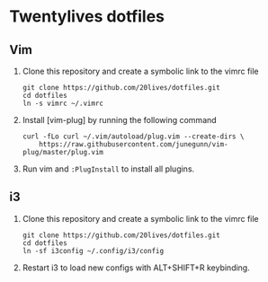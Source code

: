 # Twentylives dotfiles

## Vim
1. Clone this repository and create a symbolic link to the vimrc file
   ```
   git clone https://github.com/20lives/dotfiles.git
   cd dotfiles
   ln -s vimrc ~/.vimrc
   ```

2. Install [vim-plug] by running the following command
   ```
   curl -fLo curl ~/.vim/autoload/plug.vim --create-dirs \
       https://raw.githubusercontent.com/junegunn/vim-plug/master/plug.vim
   ```

3. Run vim and `:PlugInstall` to install all plugins.

## i3
1. Clone this repository and create a symbolic link to the vimrc file
   ```
   git clone https://github.com/20lives/dotfiles.git
   cd dotfiles
   ln -sf i3config ~/.config/i3/config
   ```

2. Restart i3 to load new configs with ALT+SHIFT+R keybinding.
